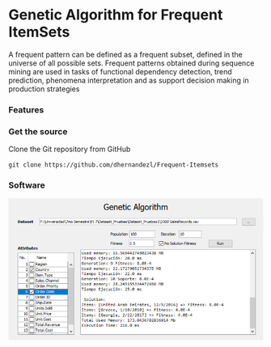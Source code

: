 # Genetic Algorithm for Frequent ItemSets
<p>A frequent pattern can be defined as a frequent subset, defined in the universe of all possible sets. Frequent patterns obtained during sequence mining are used in tasks of functional dependency detection, trend prediction, phenomena interpretation and as support decision making in production strategies</p>

### Features

### Get the source
Clone the Git repository from GitHub
```github
git clone https://github.com/dhernandezl/Frequent-Itemsets
```
### Software

<img src="./app.png">

